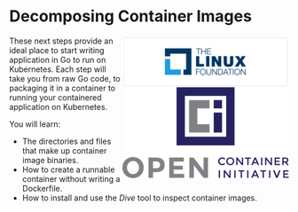 # Decomposing Container Images #

<img align="right" src="./assets/linux-foundation-logo.png" width="300">
<img align="right" src="./assets/oci-logo.png" width="300">
These next steps provide an ideal place to start writing application in Go to run on Kubernetes. Each step will take you from raw Go code, to packaging it in a container to running your containered application on Kubernetes.

You will learn:

- The directories and files that make up container image binaries.
- How to create a runnable container without writing a Dockerfile.
- How to install and use the _Dive_ tool to inspect container images.
